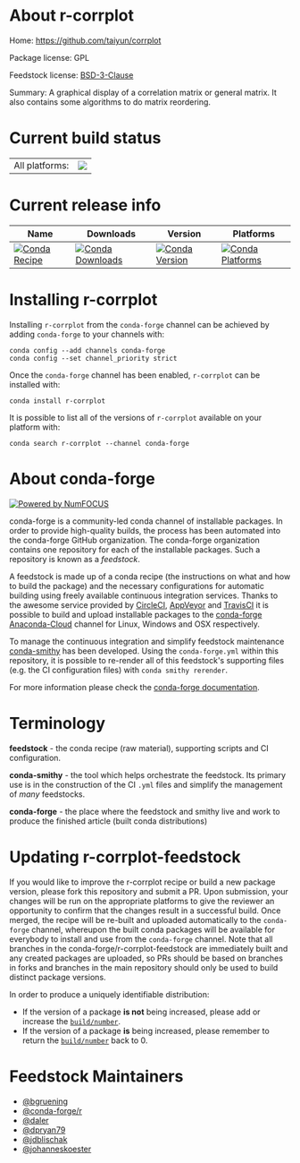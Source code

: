 About r-corrplot
================

Home: https://github.com/taiyun/corrplot

Package license: GPL

Feedstock license: [BSD-3-Clause](https://github.com/conda-forge/r-corrplot-feedstock/blob/master/LICENSE.txt)

Summary: A graphical display of a correlation matrix or general matrix. It also contains some algorithms to do matrix reordering.

Current build status
====================


<table><tr><td>All platforms:</td>
    <td>
      <a href="https://dev.azure.com/conda-forge/feedstock-builds/_build/latest?definitionId=4210&branchName=master">
        <img src="https://dev.azure.com/conda-forge/feedstock-builds/_apis/build/status/r-corrplot-feedstock?branchName=master">
      </a>
    </td>
  </tr>
</table>

Current release info
====================

| Name | Downloads | Version | Platforms |
| --- | --- | --- | --- |
| [![Conda Recipe](https://img.shields.io/badge/recipe-r--corrplot-green.svg)](https://anaconda.org/conda-forge/r-corrplot) | [![Conda Downloads](https://img.shields.io/conda/dn/conda-forge/r-corrplot.svg)](https://anaconda.org/conda-forge/r-corrplot) | [![Conda Version](https://img.shields.io/conda/vn/conda-forge/r-corrplot.svg)](https://anaconda.org/conda-forge/r-corrplot) | [![Conda Platforms](https://img.shields.io/conda/pn/conda-forge/r-corrplot.svg)](https://anaconda.org/conda-forge/r-corrplot) |

Installing r-corrplot
=====================

Installing `r-corrplot` from the `conda-forge` channel can be achieved by adding `conda-forge` to your channels with:

```
conda config --add channels conda-forge
conda config --set channel_priority strict
```

Once the `conda-forge` channel has been enabled, `r-corrplot` can be installed with:

```
conda install r-corrplot
```

It is possible to list all of the versions of `r-corrplot` available on your platform with:

```
conda search r-corrplot --channel conda-forge
```


About conda-forge
=================

[![Powered by NumFOCUS](https://img.shields.io/badge/powered%20by-NumFOCUS-orange.svg?style=flat&colorA=E1523D&colorB=007D8A)](http://numfocus.org)

conda-forge is a community-led conda channel of installable packages.
In order to provide high-quality builds, the process has been automated into the
conda-forge GitHub organization. The conda-forge organization contains one repository
for each of the installable packages. Such a repository is known as a *feedstock*.

A feedstock is made up of a conda recipe (the instructions on what and how to build
the package) and the necessary configurations for automatic building using freely
available continuous integration services. Thanks to the awesome service provided by
[CircleCI](https://circleci.com/), [AppVeyor](https://www.appveyor.com/)
and [TravisCI](https://travis-ci.com/) it is possible to build and upload installable
packages to the [conda-forge](https://anaconda.org/conda-forge)
[Anaconda-Cloud](https://anaconda.org/) channel for Linux, Windows and OSX respectively.

To manage the continuous integration and simplify feedstock maintenance
[conda-smithy](https://github.com/conda-forge/conda-smithy) has been developed.
Using the ``conda-forge.yml`` within this repository, it is possible to re-render all of
this feedstock's supporting files (e.g. the CI configuration files) with ``conda smithy rerender``.

For more information please check the [conda-forge documentation](https://conda-forge.org/docs/).

Terminology
===========

**feedstock** - the conda recipe (raw material), supporting scripts and CI configuration.

**conda-smithy** - the tool which helps orchestrate the feedstock.
                   Its primary use is in the construction of the CI ``.yml`` files
                   and simplify the management of *many* feedstocks.

**conda-forge** - the place where the feedstock and smithy live and work to
                  produce the finished article (built conda distributions)


Updating r-corrplot-feedstock
=============================

If you would like to improve the r-corrplot recipe or build a new
package version, please fork this repository and submit a PR. Upon submission,
your changes will be run on the appropriate platforms to give the reviewer an
opportunity to confirm that the changes result in a successful build. Once
merged, the recipe will be re-built and uploaded automatically to the
`conda-forge` channel, whereupon the built conda packages will be available for
everybody to install and use from the `conda-forge` channel.
Note that all branches in the conda-forge/r-corrplot-feedstock are
immediately built and any created packages are uploaded, so PRs should be based
on branches in forks and branches in the main repository should only be used to
build distinct package versions.

In order to produce a uniquely identifiable distribution:
 * If the version of a package **is not** being increased, please add or increase
   the [``build/number``](https://docs.conda.io/projects/conda-build/en/latest/resources/define-metadata.html#build-number-and-string).
 * If the version of a package **is** being increased, please remember to return
   the [``build/number``](https://docs.conda.io/projects/conda-build/en/latest/resources/define-metadata.html#build-number-and-string)
   back to 0.

Feedstock Maintainers
=====================

* [@bgruening](https://github.com/bgruening/)
* [@conda-forge/r](https://github.com/conda-forge/r/)
* [@daler](https://github.com/daler/)
* [@dpryan79](https://github.com/dpryan79/)
* [@jdblischak](https://github.com/jdblischak/)
* [@johanneskoester](https://github.com/johanneskoester/)


